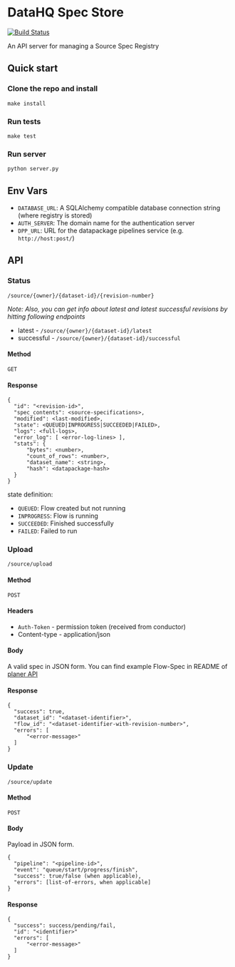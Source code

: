 # DataHQ Spec Store

[![Build Status](https://travis-ci.org/datahq/specstore.svg?branch=master)](https://travis-ci.org/datahq/specstore)

An API server for managing a Source Spec Registry

## Quick start

### Clone the repo and install

`make install`

### Run tests

`make test`

### Run server

`python server.py`

## Env Vars
- `DATABASE_URL`: A SQLAlchemy compatible database connection string (where registry is stored)
- `AUTH_SERVER`: The domain name for the authentication server
- `DPP_URL`: URL for the datapackage pipelines service (e.g. `http://host:post/`)

## API

### Status

`/source/{owner}/{dataset-id}/{revision-number}`

*Note: Also, you can get info about latest and latest successful revisions by hitting following endpoints*

* latest - `/source/{owner}/{dataset-id}/latest`
* successful - `/source/{owner}/{dataset-id}/successful`

#### Method

`GET`

#### Response

```javascript=
{
  "id": "<revision-id>",
  "spec_contents": <source-specifications>,
  "modified": <last-modified>,
  "state": <QUEUED|INPROGRESS|SUCCEEDED|FAILED>,
  "logs": <full-logs>,
  "error_log": [ <error-log-lines> ],
  "stats": {
      "bytes": <number>,
      "count_of_rows": <number>,
      "dataset_name": <string>,
      "hash": <datapackage-hash>
  }
}
```

state definition:

- `QUEUED`: Flow created but not running
- `INPROGRESS`: Flow is running
- `SUCCEEDED`: Finished successfully
- `FAILED`: Failed to run

### Upload

`/source/upload`

#### Method

`POST`

#### Headers

* `Auth-Token` - permission token (received from conductor)
* Content-type - application/json

#### Body

A valid spec in JSON form. You can find example Flow-Spec in README of [planer API](https://github.com/datahq/planner/commit/d4dbc6bbd4d215ed1617969e3a502953b6b62910)

#### Response

```javascript=
{
  "success": true,
  "dataset_id": "<dataset-identifier>",
  "flow_id": "<dataset-identifier-with-revision-number>",
  "errors": [
      "<error-message>"
  ]
}
```

### Update

`/source/update`

#### Method

`POST`

#### Body

Payload in JSON form.

```javascript=
{
  "pipeline": "<pipeline-id>",
  "event": "queue/start/progress/finish",
  "success": true/false (when applicable),
  "errors": [list-of-errors, when applicable]
}
```

#### Response
```javascript=
{
  "success": success/pending/fail,
  "id": "<identifier>"
  "errors": [
      "<error-message>"
  ]
}
```
